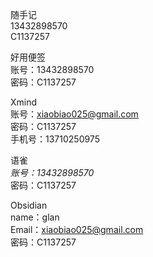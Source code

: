 随手记  
13432898570  
C1137257  
  
好用便签  
账号：13432898570  
密码：C1137257  
  
Xmind  
账号：[xiaobiao025@gmail.com](http://xiaobiao025@gmail.com)  
密码：C1137257  
手机号：13710250975  
  
语雀  
*账号：13432898570*  
密码：C1137257  
  
Obsidian  
name：glan  
Email：xiaobiao025@gmail.com  
密码：C1137257  
  

